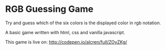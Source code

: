 # RGB Guessing Game

Try and guess which of the six colors is the displayed color in rgb notation.

A basic game written with html, css and vanilla javascript.

This game is live on: http://codepen.io/alcren/full/ZOyZKg/
